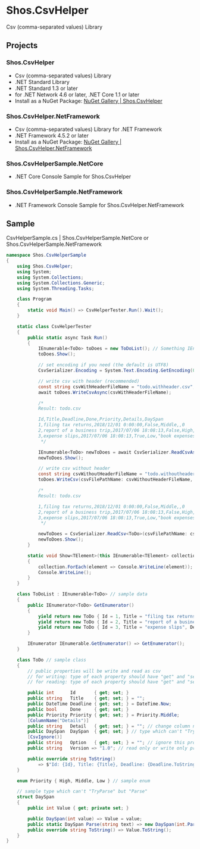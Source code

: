 # Shos.CsvHelper
Csv (comma-separated values) Library

## Projects

### Shos.CsvHelper
* Csv (comma-separated values) Library
* .NET Standard Library
* .NET Standard 1.3 or later
* for .NET Network 4.6 or later, .NET Core 1.1 or later
* Install as a NuGet Package: [NuGet Gallery | Shos.CsvHelper](https://www.nuget.org/packages/Shos.CsvHelper "NuGet Gallery | Shos.CsvHelper")

### Shos.CsvHelper.NetFramework
* Csv (comma-separated values) Library for .NET Framework
* .NET Framework 4.5.2 or later
* Install as a NuGet Package: [NuGet Gallery | Shos.CsvHelper.NetFramework](https://www.nuget.org/packages/Shos.CsvHelper.NetFramework "NuGet Gallery | Shos.CsvHelper.NetFramework")

### Shos.CsvHelperSample.NetCore
* .NET Core Console Sample for Shos.CsvHelper

### Shos.CsvHelperSample.NetFramework
* .NET Framework Console Sample for Shos.CsvHelper.NetFramework

## Sample

CsvHelperSample.cs | Shos.CsvHelperSample.NetCore or Shos.CsvHelperSample.NetFramework

```C#
namespace Shos.CsvHelperSample
{
    using Shos.CsvHelper;
    using System;
    using System.Collections;
    using System.Collections.Generic;
    using System.Threading.Tasks;

    class Program
    {
        static void Main() => CsvHelperTester.Run().Wait();
    }

    static class CsvHelperTester
    {
        public static async Task Run()
        {
            IEnumerable<ToDo> toDoes = new ToDoList(); // Something IEnumerable<TElement>
            toDoes.Show();

            // set encoding if you need (the default is UTF8)
            CsvSerializer.Encoding = System.Text.Encoding.GetEncoding(0);

            // write csv with header (recommended)
            const string csvWithHeaderFileName = "todo.withheader.csv";
            await toDoes.WriteCsvAsync(csvWithHeaderFileName);

            /*
            Result: todo.csv

            Id,Title,Deadline,Done,Priority,Details,DaySpan
            1,filing tax returns,2018/12/01 0:00:00,False,Middle,,0
            2,report of a business trip,2017/07/06 18:08:13,False,High,"""ASAP""",3
            3,expense slips,2017/07/06 18:08:13,True,Low,"book expenses: ""C# 6.0 and the .NET 4.6 Framework"",""The C# Programming""",0
             */

            IEnumerable<ToDo> newToDoes = await CsvSerializer.ReadCsvAsync<ToDo>(csvFilePathName: csvWithHeaderFileName);
            newToDoes.Show();

            // write csv without header
            const string csvWithoutHeaderFileName = "todo.withoutheader.csv";
            toDoes.WriteCsv(csvFilePathName: csvWithoutHeaderFileName, hasHeader: false);

            /*
            Result: todo.csv

            1,filing tax returns,2018/12/01 0:00:00,False,Middle,,0
            2,report of a business trip,2017/07/06 18:08:13,False,High,"""ASAP""",3
            3,expense slips,2017/07/06 18:08:13,True,Low,"book expenses: ""C# 6.0 and the .NET 4.6 Framework"",""The C# Programming""",0
             */

            newToDoes = CsvSerializer.ReadCsv<ToDo>(csvFilePathName: csvWithoutHeaderFileName, hasHeader: false);
            newToDoes.Show();
        }

        static void Show<TElement>(this IEnumerable<TElement> collection)
        {
            collection.ForEach(element => Console.WriteLine(element));
            Console.WriteLine();
        }
    }

    class ToDoList : IEnumerable<ToDo> // sample data
    {
        public IEnumerator<ToDo> GetEnumerator()
        {
            yield return new ToDo { Id = 1, Title = "filing tax returns", Deadline = new DateTime(2018, 12, 1) };
            yield return new ToDo { Id = 2, Title = "report of a business trip", Detail = "\"ASAP\"", DaySpan = new DaySpan(3), Priority = Priority.High };
            yield return new ToDo { Id = 3, Title = "expense slips", Detail = "book expenses: \"C# 6.0 and the .NET 4.6 Framework\",\"The C# Programming\"", Priority = Priority.Low, Done = true };
        }

        IEnumerator IEnumerable.GetEnumerator() => GetEnumerator();
    }

    class ToDo // sample class
    {
        // public properties will be write and read as csv
        // for writing: type of each property should have "get" and "set"
        // for reading: type of each property should have "get" and "set" and should be string or enum or type which can "TryParse" or "Parse"

        public int      Id       { get; set; }
        public string   Title    { get; set; } = "";
        public DateTime Deadline { get; set; } = DateTime.Now;
        public bool     Done     { get; set; }
        public Priority Priority { get; set; } = Priority.Middle;
        [ColumnName("Details")]
        public string   Detail   { get; set; } = ""; // change column name with [ColumnName("Details")]
        public DaySpan  DaySpan  { get; set; } // type which can't "TryParse" but "Parse"
        [CsvIgnore()]
        public string   Option   { get; set; } = ""; // ignore this property with [CsvIgnore()]
        public string   Version => "1.0"; // read only or write only property will be ignored

        public override string ToString()
            => $"Id: {Id}, Title: {Title}, Deadline: {Deadline.ToString()}, Done: {Done}, Priority: {Priority}, Detail: {Detail}, DaySpan: {DaySpan}";
    }

    enum Priority { High, Middle, Low } // sample enum

    // sample type which can't "TryParse" but "Parse"
    struct DaySpan
    {
        public int Value { get; private set; }

        public DaySpan(int value) => Value = value;
        public static DaySpan Parse(string text) => new DaySpan(int.Parse(text));
        public override string ToString() => Value.ToString();
    }
}
```


